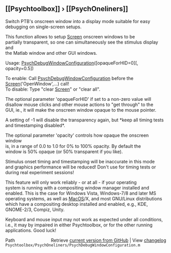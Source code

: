 ## [[Psychtoolbox]] &#8250; [[PsychOneliners]]

Switch PTB's onscreen window into a display mode suitable for easy debugging on single-screen setups.  
  
This function allows to setup [Screen](Screen) onscreen windows to be  
partially transparent, so one can simultaneously see the stimulus display and  
the Matlab window and other GUI windows.  
  
Usage: [PsychDebugWindowConfiguration](PsychDebugWindowConfiguration)([opaqueForHID=0][, opacity=0.5])  
  
To enable: Call [PsychDebugWindowConfiguration](PsychDebugWindowConfiguration) before the [Screen](Screen)('OpenWindow',...) call!  
To disable: Type "clear [Screen](Screen)" or "clear all".  
  
The optional parameter 'opaqueForHID' if set to a non-zero value will  
disallow mouse clicks and other mouse actions to "get through" to the  
GUI, ie., it will make the onscreen window opaque to the mouse pointer.  
  
A setting of -1 will disable the transparency again, but \*keep all timing tests  
and timestamping disabled\*.  
  
The optional parameter 'opacity' controls how opaque the onscreen window  
is, in a range of 0.0 to 1.0 for 0% to 100% opacity. By default the  
window is 50% opaque (or 50% transparent if you like).  
  
Stimulus onset timing and timestamping will be inaccurate in this mode  
and graphics performance will be reduced! Don't use for timing tests or  
during real experiment sessions!  
  
This feature will only work reliably - or at all - if your operating  
system is running with a compositing window manager installed and  
enabled. This is the case for Windows Vista, Windows-7/8 and later MS  
operating systems, as well as [MacOS](MacOS)/X, and most GNU/Linux distributions  
which have a compositing desktop installed and enabled, e.g., KDE,  
GNOME-2/3, Compiz, Unity.  
  
Keyboard and mouse input may not work as expected under all conditions,  
i.e., it may by impaired in either Psychtoolbox, or for the other running  
applications. Good luck!  
  




<div class="code_header" style="text-align:right;">
  <span style="float:left;">Path&nbsp;&nbsp;</span> <span class="counter">Retrieve <a href=
  "https://raw.github.com/Psychtoolbox-3/Psychtoolbox-3/beta/Psychtoolbox/PsychOneliners/PsychDebugWindowConfiguration.m">current version from GitHub</a> | View <a href=
  "https://github.com/Psychtoolbox-3/Psychtoolbox-3/commits/beta/Psychtoolbox/PsychOneliners/PsychDebugWindowConfiguration.m">changelog</a></span>
</div>
<div class="code">
  <code>Psychtoolbox/PsychOneliners/PsychDebugWindowConfiguration.m</code>
</div>

